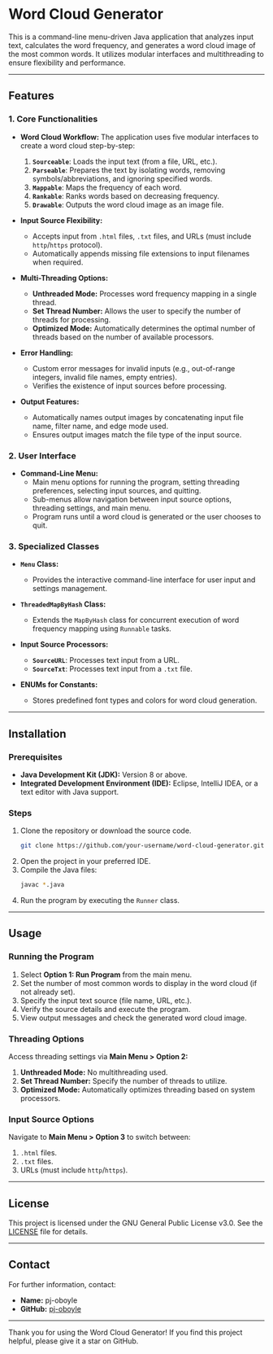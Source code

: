 # Word Cloud Generator

This is a command-line menu-driven Java application that analyzes input text, calculates the word frequency, and generates a word cloud image of the most common words. It utilizes modular interfaces and multithreading to ensure flexibility and performance.

---

## Features

### **1. Core Functionalities**
- **Word Cloud Workflow:** The application uses five modular interfaces to create a word cloud step-by-step:
  1. **`Sourceable`**: Loads the input text (from a file, URL, etc.).
  2. **`Parseable`**: Prepares the text by isolating words, removing symbols/abbreviations, and ignoring specified words.
  3. **`Mappable`**: Maps the frequency of each word.
  4. **`Rankable`**: Ranks words based on decreasing frequency.
  5. **`Drawable`**: Outputs the word cloud image as an image file.

- **Input Source Flexibility:**
  - Accepts input from `.html` files, `.txt` files, and URLs (must include `http`/`https` protocol).
  - Automatically appends missing file extensions to input filenames when required.

- **Multi-Threading Options:**
  - **Unthreaded Mode:** Processes word frequency mapping in a single thread.
  - **Set Thread Number:** Allows the user to specify the number of threads for processing.
  - **Optimized Mode:** Automatically determines the optimal number of threads based on the number of available processors.

- **Error Handling:**
  - Custom error messages for invalid inputs (e.g., out-of-range integers, invalid file names, empty entries).
  - Verifies the existence of input sources before processing.

- **Output Features:**
  - Automatically names output images by concatenating input file name, filter name, and edge mode used.
  - Ensures output images match the file type of the input source.

### **2. User Interface**
- **Command-Line Menu:**
  - Main menu options for running the program, setting threading preferences, selecting input sources, and quitting.
  - Sub-menus allow navigation between input source options, threading settings, and main menu.
  - Program runs until a word cloud is generated or the user chooses to quit.

### **3. Specialized Classes**
- **`Menu` Class:**
  - Provides the interactive command-line interface for user input and settings management.

- **`ThreadedMapByHash` Class:**
  - Extends the `MapByHash` class for concurrent execution of word frequency mapping using `Runnable` tasks.

- **Input Source Processors:**
  - **`SourceURL`**: Processes text input from a URL.
  - **`SourceTxt`**: Processes text input from a `.txt` file.

- **ENUMs for Constants:**
  - Stores predefined font types and colors for word cloud generation.

---

## Installation

### **Prerequisites**
- **Java Development Kit (JDK):** Version 8 or above.
- **Integrated Development Environment (IDE):** Eclipse, IntelliJ IDEA, or a text editor with Java support.

### **Steps**
1. Clone the repository or download the source code.
   ```bash
   git clone https://github.com/your-username/word-cloud-generator.git
   ```
2. Open the project in your preferred IDE.
3. Compile the Java files:
   ```bash
   javac *.java
   ```
4. Run the program by executing the `Runner` class.

---

## Usage

### **Running the Program**
1. Select **Option 1: Run Program** from the main menu.
2. Set the number of most common words to display in the word cloud (if not already set).
3. Specify the input text source (file name, URL, etc.).
4. Verify the source details and execute the program.
5. View output messages and check the generated word cloud image.

### **Threading Options**
Access threading settings via **Main Menu > Option 2:**
1. **Unthreaded Mode:** No multithreading used.
2. **Set Thread Number:** Specify the number of threads to utilize.
3. **Optimized Mode:** Automatically optimizes threading based on system processors.

### **Input Source Options**
Navigate to **Main Menu > Option 3** to switch between:
1. `.html` files.
2. `.txt` files.
3. URLs (must include `http`/`https`).

---

## License
This project is licensed under the GNU General Public License v3.0. See the [LICENSE](LICENSE) file for details.

---

## Contact
For further information, contact:
- **Name:** pj-oboyle
- **GitHub:** [pj-oboyle](https://github.com/pj-oboyle)

---

Thank you for using the Word Cloud Generator! If you find this project helpful, please give it a star on GitHub.
